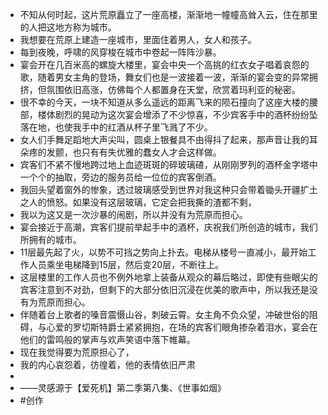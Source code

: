 - 不知从何时起，这片荒原矗立了一座高楼，渐渐地一幢幢高耸入云，住在那里的人把这地方称为城市。
- 我想要在荒原上建造一座城市，里面住着男人，女人和孩子。
- 每到夜晚，呼啸的风穿梭在城市中卷起一阵阵沙暴。
- 宴会开在几百米高的螺旋大楼里，宴会中央一个高挑的红衣女子唱着哀怨的歌，随着男女主角的登场，舞女们也是一波接着一波，渐渐的宴会变的异常拥挤，但氛围依旧高涨，仿佛每个人都置身在天堂，欣赏着玛利亚的秘密。
- 很不幸的今天，一块不知道从多么遥远的距离飞来的陨石撞向了这座大楼的腰部，楼体剧烈的晃动为这次宴会增添了不少惊喜，不少宾客手中的酒杯纷纷坠落在地，也使我手中的红酒从杯子里飞溅了不少。
- 女人们手舞足蹈地大声尖叫，圆桌上银餐具不由得抖了起来，那声音让我的耳朵疼的发颤，也只有有失优雅的蠢女人才会这样做。
- 宾客们不紧不慢地跨过地上血迹斑斑的碎玻璃碴，从刚刚罗列的酒杯金字塔中一个个的抽取，旁边的服务员给一位位的宾客倒酒。
- 我回头望着窗外的惨象，透过玻璃感受到世界对我这种只会带着锄头开疆扩土之人的愤怒。如果没有这层玻璃，它定会把我撕的渣都不剩，
- 我以为这又是一次沙暴的闹剧，所以并没有为荒原而担心。
- 宴会接近于高潮，宾客们提前举起手中的酒杯，庆祝我们所创造的城市，我们所拥有的城市。
- 11层最先起了火，以势不可挡之势向上扑去。电梯从楼号一直减小，最开始工作人员乘坐电梯降到15层，然后变20层，不断往上。
- 这层楼里的工作人员也不例外地拿上装备从观众的幕后略过，即使有些眼尖的宾客注意到不对劲，但剩下的大部分依旧沉浸在优美的歌声中，所以我还是没有为荒原而担心。
- 伴随着台上歌者的嗓音震慑山谷，刺破云霄。女主角不负众望，冲破世俗的阻碍，与心爱的罗切斯特爵士紧紧拥抱，在场的宾客们眼角掺杂着泪水，宴会在他们的雷鸣般的掌声与欢声笑语中落下帷幕。
- 现在我觉得要为荒原担心了，
- 我的内心哀怨着，彷徨着，他的表情依旧严肃
-
- ——灵感源于【爱死机】第二季第八集、《世事如烟》
- #创作